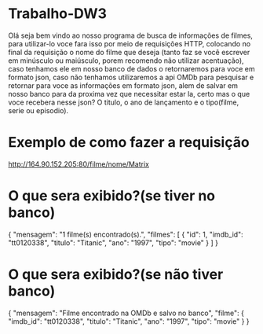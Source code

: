 # Trabalho-DW3 
Olá seja bem vindo ao nosso programa de busca de informações de filmes, para utilizar-lo voce fara isso por meio de requisições HTTP, colocando no final da requisição o nome do filme que deseja (tanto faz se você escrever em minúsculo ou maiúsculo, porem recomendo não utilizar acentuação), caso tenhamos ele em nosso banco de dados o retornaremos para voce em formato json, caso não tenhamos utilizaremos a api OMDb para pesquisar e retornar para voce as informações em formato json, alem de salvar em nosso banco para da proxima vez que necessitar estar la, certo mas o que voce recebera nesse json? O titulo, o ano de lançamento e o tipo(filme, serie ou episodio).
# Exemplo de como fazer a requisição 
http://164.90.152.205:80/filme/nome/Matrix
# O que sera exibido?(se tiver no banco) #
{
  "mensagem": "1 filme(s) encontrado(s).",
  "filmes": [
    {
      "id": 1,
      "imdb_id": "tt0120338",
      "titulo": "Titanic",
      "ano": "1997",
      "tipo": "movie"
    }
  ]
}
# O que sera exibido?(se não tiver banco) #
{
  "mensagem": "Filme encontrado na OMDb e salvo no banco",
  "filme": {
    "imdb_id": "tt0120338",
    "titulo": "Titanic",
    "ano": "1997",
    "tipo": "movie"
  }
}
